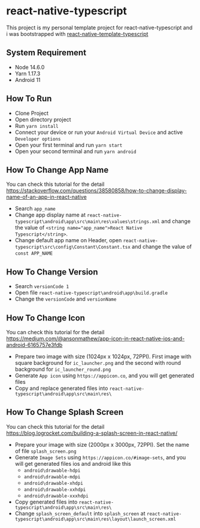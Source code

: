 # react-native-typescript
This project is my personal template project for react-native-typescript and i was bootstrapped with [react-native-template-typescript](https://github.com/react-native-community/react-native-template-typescript)

## System Requirement
- Node 14.6.0
- Yarn 1.17.3
- Android 11

## How To Run
- Clone Project
- Open directory project
- Run `yarn install`
- Connect your device or run your `Android Virtual Device` and active `Developer options`
- Open your first terminal and run `yarn start`
- Open your second terminal and run `yarn android` 

## How To Change App Name
You can check this tutorial for the detail https://stackoverflow.com/questions/38580858/how-to-change-display-name-of-an-app-in-react-native
- Search `app_name`
- Change app display name at `react-native-typescript\android\app\src\main\res\values\strings.xml` and change the value of `<string name="app_name">React Native Typescript</string>`.
  <br>
- Change default app name on Header, open `react-native-typescript\src\config\Constant\Constant.tsx` and change the value of `const APP_NAME`

## How To Change Version
- Search `versionCode 1`
- Open file `react-native-typescript\android\app\build.gradle`
- Change the `versionCode` and `versionName`

## How To Change Icon
You can check this tutorial for the detail https://medium.com/@ansonmathew/app-icon-in-react-native-ios-and-android-6165757e3fdb
- Prepare two image with size (1024px x 1024px, 72PPI). First image with square background for `ic_launcher.png` and the second with round background for `ic_launcher_round.png`
- Generate `App icon` using `https://appicon.co`, and you will get generated files
- Copy and replace generated files into `react-native-typescript\android\app\src\main\res\`

## How To Change Splash Screen
You can check this tutorial for the detail https://blog.logrocket.com/building-a-splash-screen-in-react-native/
- Prepare your image with size (2000px x 3000px, 72PPI). Set the name of file `splash_screen.png`
- Generate `Image Sets` using `https://appicon.co/#image-sets`, and you will get generated files ios and android like this
  - `android\drawable-hdpi`
  - `android\drawable-mdpi`
  - `android\drawable-xhdpi`
  - `android\drawable-xxhdpi`
  - `android\drawable-xxxhdpi`
- Copy generated files into `react-native-typescript\android\app\src\main\res\`
- Change `splash_screen_default` into `splash_screen` at `react-native-typescript\android\app\src\main\res\layout\launch_screen.xml`
